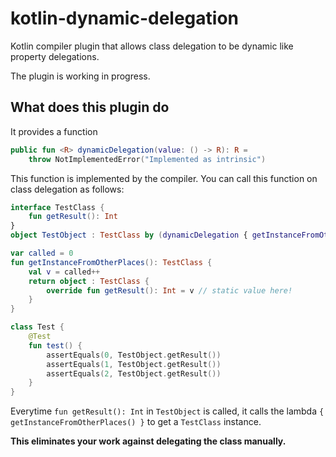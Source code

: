 # kotlin-dynamic-delegation

Kotlin compiler plugin that allows class delegation to be dynamic like property delegations.

The plugin is working in progress.

## What does this plugin do

It provides a function

```kotlin
public fun <R> dynamicDelegation(value: () -> R): R =
    throw NotImplementedError("Implemented as intrinsic")
```

This function is implemented by the compiler. You can call this function on class delegation as follows:

```kotlin
interface TestClass {
    fun getResult(): Int
}
object TestObject : TestClass by (dynamicDelegation { getInstanceFromOtherPlaces() })

var called = 0
fun getInstanceFromOtherPlaces(): TestClass {
    val v = called++
    return object : TestClass {
        override fun getResult(): Int = v // static value here!
    }
}

class Test {
    @Test
    fun test() {
        assertEquals(0, TestObject.getResult())
        assertEquals(1, TestObject.getResult())
        assertEquals(2, TestObject.getResult())
    }
}
```

Everytime `fun getResult(): Int` in `TestObject` is called, it calls the lambda `{ getInstanceFromOtherPlaces() }` to
get a `TestClass` instance.

**This eliminates your work against delegating the class manually.** 